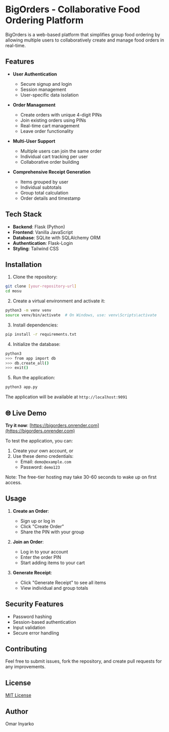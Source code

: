 # BigOrders - Collaborative Food Ordering Platform

BigOrders is a web-based platform that simplifies group food ordering by allowing multiple users to collaboratively create and manage food orders in real-time.

## Features

- **User Authentication**
  - Secure signup and login
  - Session management
  - User-specific data isolation

- **Order Management**
  - Create orders with unique 4-digit PINs
  - Join existing orders using PINs
  - Real-time cart management
  - Leave order functionality

- **Multi-User Support**
  - Multiple users can join the same order
  - Individual cart tracking per user
  - Collaborative order building

- **Comprehensive Receipt Generation**
  - Items grouped by user
  - Individual subtotals
  - Group total calculation
  - Order details and timestamp

## Tech Stack

- **Backend**: Flask (Python)
- **Frontend**: Vanilla JavaScript
- **Database**: SQLite with SQLAlchemy ORM
- **Authentication**: Flask-Login
- **Styling**: Tailwind CSS

## Installation

1. Clone the repository:
```bash
git clone [your-repository-url]
cd mosu
```

2. Create a virtual environment and activate it:
```bash
python3 -m venv venv
source venv/bin/activate  # On Windows, use: venv\Scripts\activate
```

3. Install dependencies:
```bash
pip install -r requirements.txt
```

4. Initialize the database:
```bash
python3
>>> from app import db
>>> db.create_all()
>>> exit()
```

5. Run the application:
```bash
python3 app.py
```

The application will be available at `http://localhost:9091`

## 🌐 Live Demo

**Try it now**: [https://bigorders.onrender.com](https://bigorders.onrender.com)

To test the application, you can:
1. Create your own account, or
2. Use these demo credentials:
   - Email: `demo@example.com`
   - Password: `demo123`

Note: The free-tier hosting may take 30-60 seconds to wake up on first access.

## Usage

1. **Create an Order**:
   - Sign up or log in
   - Click "Create Order"
   - Share the PIN with your group

2. **Join an Order**:
   - Log in to your account
   - Enter the order PIN
   - Start adding items to your cart

3. **Generate Receipt**:
   - Click "Generate Receipt" to see all items
   - View individual and group totals

## Security Features

- Password hashing
- Session-based authentication
- Input validation
- Secure error handling

## Contributing

Feel free to submit issues, fork the repository, and create pull requests for any improvements.

## License

[MIT License](LICENSE)

## Author

Omar Inyarko
